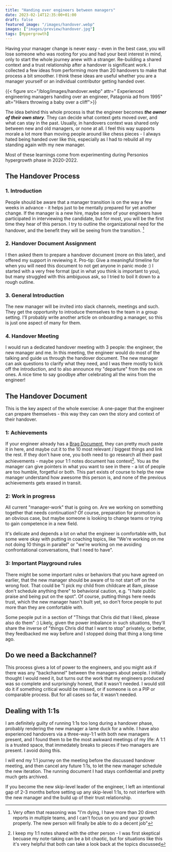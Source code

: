 ```yaml
---
title: "Handing over engineers between managers"
date: 2023-02-14T12:35:00+01:00
draft: false
featured_image: "/images/handover.webp"
images: ["images/preview/handover.jpg"]
tags: [Hypergrowth]
---
```


Having your manager change is never easy - even in the best case, you will lose someone who was rooting for you and had your best interest in mind, only to start the whole journey anew with a stranger. Re-building a shared context and a trust relationship after a handover is significant work. I collected a few ideas from performing more than 20 handovers to make that process a bit smoother. I think these ideas are useful whether you are a manager yourself or an individual contributor getting handed over.

{{< figure src="/blog/images/handover.webp" attr=" Experienced engineering managers handing over an engineer, Patagonia ad from 1995" alt="Hikers throwing a baby over a cliff">}}

The idea behind this whole process is that the engineer becomes ***the owner of their own story***. They can decide what context gets moved over, and what can stay in the past. Usually, in handovers context was shared only between new and old managers, or none at all. I feel this way supports morale a lot more than moving people around like chess pieces - I always hated being handed over like this, especially as I had to rebuild all my standing again with my new manager.

Most of these learnings come from experimenting during Personios hypergrowth phase in 2020-2022.

## The Handover Process

### 1. Introduction

People should be aware that a manager transition is on the way a few weeks in advance - it helps just to be mentally prepared for yet another change. If the manager is a new hire, maybe some of your engineers have participated in interviewing the candidate, but for most, you will be the first time they hear of this person. I try to outline the organizational need for the handover, and the benefit they will be seeing from the transition. [^1]

### 2. Handover Document Assignment

I then asked them to prepare a handover document (more on this later), and offered my support in reviewing it. Pro-tip: Give a meaningful timeline for when you will need this document to not get anyone in panic mode :) I started with a very free format (put in what you think is important to you), but many struggled with this ambiguous ask, so I tried to boil it down to a rough outline.

### 3. General Introduction

The new manager will be invited into slack channels, meetings and such. They get the opportunity to introduce themselves to the team in a group setting. I'll probably write another article on onboarding a manager, so this is just one aspect of many for them.

### 4. Handover Meeting

I would run a dedicated handover meeting with 3 people: the engineer, the new manager and me. In this meeting, the engineer would do most of the talking and guide us through the handover document. The new manager can ask questions to clarify what they need, and I was there mostly to kick off the introduction, and to also announce my "departure" from the one on ones. A nice time to say goodbye after celebrating all the wins from the engineer!


## The Handover Document

This is the key aspect of the whole exercise: A one-pager that the engineer can prepare themselves - this way they can own the story and context of their handover.

### 1: Achievements

If your engineer already has a [Brag Document](https://jvns.ca/blog/brag-documents/), they can pretty much paste it in here, and maybe cut it to the 10 most relevant / biggest things and link the rest. If they don't have one, you both need to go research all their past achievements - maybe your 1:1 notes document has context[^2]. You as the manager can give pointers in what you want to see in there - a lot of people are too humble, forgetful or both. This part exists of course to help the new manager understand how awesome this person is, and none of the previous achievements gets erased in transit. 


### 2: Work in progress

All current "manager-work" that is going on. Are we working on something together that needs continuation? Of course, preparation for promotion is an obvious case, but maybe someone is looking to change teams or trying to gain competence in a new field. 

It's delicate and depends a lot on what the engineer is comfortable with, but some were okay with putting in coaching topics, like "We're working on me not doing 10 things in parallel" or "we're working on me avoiding confrontational conversations, that I need to have".


### 3: Important Playground rules

There might be some important rules or behaviors that you have agreed on earlier, that the new manager should be aware of to not start off on the wrong foot. That could be "I pick my child from childcare at 8am, please don't schedule anything there" to behavioral caution, e.g. "I hate public praise and being put on the spot". Of course, putting things here needs trust, which the new manager hasn't built yet, so don't force people to put more than they are comfortable with.

Some people put in a section of "Things that Chris did that I liked, please also do them" :) Likely, given the power imbalance in such situations, they'll share the inverse of "things Chris did that I want to stop" privately, or better, they feedbacked me way before and I stopped doing that thing a long time ago.

## Do we need a Backchannel?

This process gives a lot of power to the engineers, and you might ask if there was any "backchannel" between the managers about people. I initially thought I would need it, but turns out the work that my engineers produced was so complete and surprisingly honest, that it wasn't needed. I would still do it if something critical would be missed, or if someone is on a PIP or comparable process. But for all cases so far, it wasn't needed.

## Dealing with 1:1s

I am definitely guilty of running 1:1s too long during a handover phase, probably rendering the new manager a lame duck for a while. I have also experienced handovers via a three-way-1:1 with both new managers present, and I found them to be the most awkward meetings of my life: A 1:1 is a trusted space, that immedately breaks to pieces if two managers are present. I avoid doing this. 

I will end my 1:1 journey on the meeting before the discussed handover meeting, and then cancel any future 1:1s, to let the new manager schedule the new iteration. The running document I had stays confidential and pretty much gets archived.

If you become the new skip-level leader of the engineer, I left an intentional gap of 2-3 months before setting up any skip-level 1:1s, to not interfere with the new manager and the build up of their trust relationship.

[^1]:  Very often that reasoning was "I'm dying, I have more than 20 direct reports in multiple teams, and I can't focus on you and your growth properly. The new person will finally be able to do a decent job"

[^2]: I keep my 1:1 notes shared with the other person - I was first skeptical becuase my note-taking can be a bit chaotic, but for situations like this it's very helpful that both can take a look back at the topics discussed